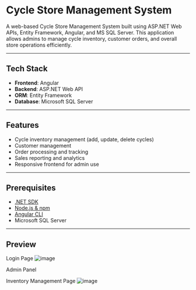# Cycle Store Management System

A web-based Cycle Store Management System built using ASP.NET Web APIs, Entity Framework, Angular, and MS SQL Server. This application allows admins to manage cycle inventory, customer orders, and overall store operations efficiently.

---

## Tech Stack

- **Frontend**: Angular  
- **Backend**: ASP.NET Web API  
- **ORM**: Entity Framework  
- **Database**: Microsoft SQL Server

---

## Features

- Cycle inventory management (add, update, delete cycles)
- Customer management
- Order processing and tracking
- Sales reporting and analytics
- Responsive frontend for admin use

---

## Prerequisites

- [.NET SDK](https://dotnet.microsoft.com/download)
- [Node.js & npm](https://nodejs.org/)
- [Angular CLI](https://angular.io/cli)
- Microsoft SQL Server

---
## Preview

Login Page
![image](https://github.com/user-attachments/assets/92f69bfc-519f-4ef4-9d89-faa0657c57ba)

Admin Panel

Inventory Management Page
![image](https://github.com/user-attachments/assets/85f377b3-f0cc-435a-8dad-7d1513d79d35)


